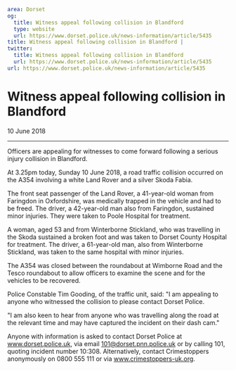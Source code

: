 ```yaml
area: Dorset
og:
  title: Witness appeal following collision in Blandford
  type: website
  url: https://www.dorset.police.uk/news-information/article/5435
title: Witness appeal following collision in Blandford |
twitter:
  title: Witness appeal following collision in Blandford
  url: https://www.dorset.police.uk/news-information/article/5435
url: https://www.dorset.police.uk/news-information/article/5435
```

# Witness appeal following collision in Blandford

10 June 2018

* * *

Officers are appealing for witnesses to come forward following a serious injury collision in Blandford.

At 3.25pm today, Sunday 10 June 2018, a road traffic collision occurred on the A354 involving a white Land Rover and a silver Skoda Fabia.

The front seat passenger of the Land Rover, a 41-year-old woman from Faringdon in Oxfordshire, was medically trapped in the vehicle and had to be freed. The driver, a 42-year-old man also from Faringdon, sustained minor injuries. They were taken to Poole Hospital for treatment.

A woman, aged 53 and from Winterborne Stickland, who was travelling in the Skoda sustained a broken foot and was taken to Dorset County Hospital for treatment. The driver, a 61-year-old man, also from Winterborne Stickland, was taken to the same hospital with minor injuries.

The A354 was closed between the roundabout at Wimborne Road and the Tesco roundabout to allow officers to examine the scene and for the vehicles to be recovered.

Police Constable Tim Gooding, of the traffic unit, said: "I am appealing to anyone who witnessed the collision to please contact Dorset Police.

"I am also keen to hear from anyone who was travelling along the road at the relevant time and may have captured the incident on their dash cam."

Anyone with information is asked to contact Dorset Police at www.dorset.police.uk, via email 101@dorset.pnn.police.uk or by calling 101, quoting incident number 10:308. Alternatively, contact Crimestoppers anonymously on 0800 555 111 or via www.crimestoppers-uk.org.
